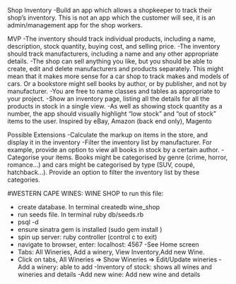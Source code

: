 Shop Inventory
-Build an app which allows a shopkeeper to track their shop’s inventory. This is not an app which the customer will see, it is an admin/management app for the shop workers.

MVP
-The inventory should track individual products, including a name, description, stock quantity, buying cost, and selling price.
-The inventory should track manufacturers, including a name and any other appropriate details.
-The shop can sell anything you like, but you should be able to create, edit and delete manufacturers and products separately.
This might mean that it makes more sense for a car shop to track makes and models of cars. Or a bookstore might sell books by author, or by publisher, and not by manufacturer.
-You are free to name classes and tables as appropriate to your project.
-Show an inventory page, listing all the details for all the products in stock in a single view.
-As well as showing stock quantity as a number, the app should visually highlight “low stock” and “out of stock” items to the user.
Inspired by
eBay, Amazon (back end only), Magento

Possible Extensions
-Calculate the markup on items in the store, and display it in the inventory
-Filter the inventory list by manufacturer. For example, provide an option to view all books in stock by a certain author.
-Categorise your items. Books might be categorised by genre (crime, horror, romance…) and cars might be categorised by type (SUV, coupé, hatchback…). Provide an option to filter the inventory list by these categories.


#WESTERN CAPE WINES: WINE SHOP
to run this file:
- create database. In terminal createdb wine_shop
- run seeds file. In terminal ruby db/seeds.rb
- psql -d
- ensure sinatra gem is installed (sudo gem install )
- spin up server: ruby controller (control c to exit)
- navigate to browser, enter: localhost: 4567
-See Home screen
- Tabs: All Wineries, Add a winery, View Inventory,Add new Wine.
- Click on tabs, All Wineries => Show Wineries => Edit/Update wineries
-Add a winery: able to add
-Inventory of stock: shows all wines and wineries and details
-Add new wine: Add new wine and details
